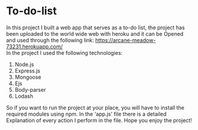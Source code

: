 # To-do-list
In this project I built a web app that serves as a to-do list, the project has been uploaded to the world wide web with heroku and it can be Opened and used through the following link:
https://arcane-meadow-73231.herokuapp.com/
<br>
In the project I used the following technologies:
1. Node.js
2. Express.js
3. Mongoose
4. Ejs
5. Body-parser
6. Lodash

So if you want to run the project at your place, you will have to install the required modules using npm.
In the 'app.js' file there is a detailed Explanation of every action I perform in the file.
Hope you enjoy the project!
